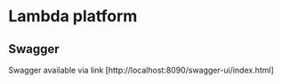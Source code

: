 # Lambda platform

## Swagger

Swagger available via link [http://localhost:8090/swagger-ui/index.html]